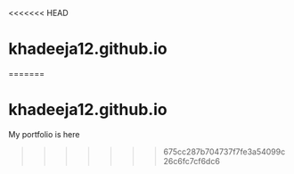<<<<<<< HEAD
# khadeeja12.github.io
=======
# khadeeja12.github.io
My portfolio is here
>>>>>>> 675cc287b704737f7fe3a54099c26c6fc7cf6dc6
